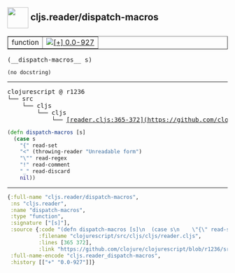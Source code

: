 ## <img width="48px" valign="middle" src="http://i.imgur.com/Hi20huC.png"> cljs.reader/dispatch-macros

 <table border="1">
<tr>
<td>function</td>
<td><a href="https://github.com/cljsinfo/api-refs/tree/0.0-927"><img valign="middle" alt="[+] 0.0-927" src="https://img.shields.io/badge/+-0.0--927-lightgrey.svg"></a> </td>
</tr>
</table>

 <samp>
(__dispatch-macros__ s)<br>
</samp>

```
(no docstring)
```

---

 <pre>
clojurescript @ r1236
└── src
    └── cljs
        └── cljs
            └── <ins>[reader.cljs:365-372](https://github.com/clojure/clojurescript/blob/r1236/src/cljs/cljs/reader.cljs#L365-L372)</ins>
</pre>

```clj
(defn dispatch-macros [s]
  (case s
    "{" read-set
    "<" (throwing-reader "Unreadable form")
    "\"" read-regex
    "!" read-comment
    "_" read-discard
    nil))
```


---

```clj
{:full-name "cljs.reader/dispatch-macros",
 :ns "cljs.reader",
 :name "dispatch-macros",
 :type "function",
 :signature ["[s]"],
 :source {:code "(defn dispatch-macros [s]\n  (case s\n    \"{\" read-set\n    \"<\" (throwing-reader \"Unreadable form\")\n    \"\\\"\" read-regex\n    \"!\" read-comment\n    \"_\" read-discard\n    nil))",
          :filename "clojurescript/src/cljs/cljs/reader.cljs",
          :lines [365 372],
          :link "https://github.com/clojure/clojurescript/blob/r1236/src/cljs/cljs/reader.cljs#L365-L372"},
 :full-name-encode "cljs.reader_dispatch-macros",
 :history [["+" "0.0-927"]]}

```
